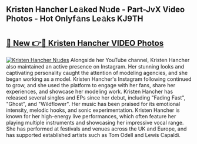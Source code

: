 ## Kristen Hancher Le𝚊ked N𝚞de - Part-JvX Video Photos - Hot Onlyf𝚊ns Le𝚊ks KJ9TH

# <h2><a href="http://ab61501.deff.icu/?id=Kristen+Hancher">🔗 New 👉🔴 Kristen Hancher VIDEO Photos</a></h2>

[![Kristen Hancher N𝚞des](https://i.imgur.com/rIISA9y.gif)](http://ab61501.deff.icu/?id=Kristen+Hancher)
Alongside her YouTube channel, Kristen Hancher also maintained an active presence on Instagram. Her stunning looks and captivating personality caught the attention of modeling agencies, and she began working as a model. Kristen Hancher's Instagram following continued to grow, and she used the platform to engage with her fans, share her experiences, and showcase her modeling work. Kristen Hancher has released several singles and EPs since her debut, including "Fading Fast", "Ghost", and "Wildflower". Her music has been praised for its emotional intensity, melodic hooks, and sonic experimentation. Kristen Hancher is known for her high-energy live performances, which often feature her playing multiple instruments and showcasing her impressive vocal range. She has performed at festivals and venues across the UK and Europe, and has supported established artists such as Tom Odell and Lewis Capaldi.
